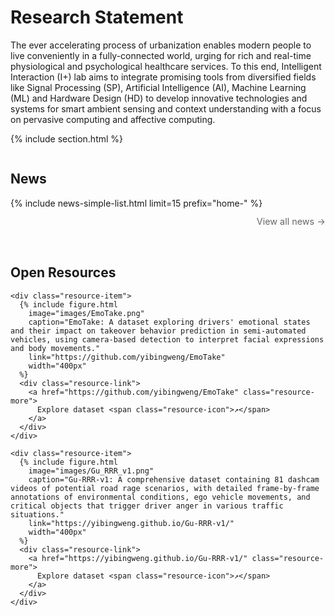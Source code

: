---
---

# Research Statement

The ever accelerating process of urbanization enables modern people to live conveniently in a fully-connected world, urging for rich and real-time physiological and psychological healthcare services. To this end, Intelligent Interaction (I+) lab aims to integrate promising tools from diversified fields like Signal Processing (SP), Artificial Intelligence (AI), Machine Learning (ML) and Hardware Design (HD) to develop innovative technologies and systems for smart ambient sensing and context understanding with a focus on pervasive computing and affective computing.


{% include section.html %}

<div class="row">
  <div class="column left-column">
    <h2>News</h2>
    {% include news-simple-list.html limit=15 prefix="home-" %}
    <div class="view-all-link">
      <a href="{{ '/blog' | relative_url }}" class="view-more">
        View all news <span class="arrow">→</span>
      </a>
    </div>
  </div>
  
  <div class="column right-column">
    <h2>Open Resources</h2>
    
    <div class="resource-item">
      {% include figure.html
        image="images/EmoTake.png"
        caption="EmoTake: A dataset exploring drivers' emotional states and their impact on takeover behavior prediction in semi-automated vehicles, using camera-based detection to interpret facial expressions and body movements."
        link="https://github.com/yibingweng/EmoTake"
        width="400px"
      %}
      <div class="resource-link">
        <a href="https://github.com/yibingweng/EmoTake" class="resource-more">
          Explore dataset <span class="resource-icon">↗</span>
        </a>
      </div>
    </div>
    
    <div class="resource-item">
      {% include figure.html
        image="images/Gu_RRR_v1.png"
        caption="Gu-RRR-v1: A comprehensive dataset containing 81 dashcam videos of potential road rage scenarios, with detailed frame-by-frame annotations of environmental conditions, ego vehicle movements, and critical objects that trigger driver anger in various traffic situations."
        link="https://yibingweng.github.io/Gu-RRR-v1/"
        width="400px"
      %}
      <div class="resource-link">
        <a href="https://yibingweng.github.io/Gu-RRR-v1/" class="resource-more">
          Explore dataset <span class="resource-icon">↗</span>
        </a>
      </div>
    </div>
  </div>
</div>

<style>
  .row {
    display: flex;
    flex-wrap: wrap;
    gap: 2rem;
  }
  
  .column {
    flex: 1;
    min-width: 300px;
  }
  
  .left-column {
    flex-basis: 55%;
  }
  
  .right-column {
    flex-basis: 35%;
  }
  
  .view-all-link {
    margin-top: 0.75rem;
    text-align: right;
  }
  
  .view-more {
    font-size: 0.9rem;
    color: #666;
    text-decoration: none;
    transition: color 0.2s ease;
  }
  
  .view-more:hover {
    color: #557A95;
  }
  
  .arrow {
    display: inline-block;
    transition: transform 0.2s ease;
  }
  
  .view-more:hover .arrow {
    transform: translateX(3px);
  }
  
  /* Resource styling */
  .resource-item {
    margin-bottom: 2rem;
  }
  
  .resource-link {
    margin-top: 0.5rem;
    text-align: right;
  }
  
  .resource-more {
    font-size: 0.9rem;
    color: #557A95;
    text-decoration: none;
    transition: all 0.2s ease;
    padding: 0.25rem 0.5rem;
    border-radius: 3px;
  }
  
  .resource-more:hover {
    background-color: rgba(85, 122, 149, 0.1);
  }
  
  .resource-icon {
    display: inline-block;
    margin-left: 3px;
    transition: transform 0.2s ease;
  }
  
  .resource-more:hover .resource-icon {
    transform: translate(2px, -2px);
  }
  
  /* Improved mobile responsiveness */
  @media (max-width: 768px) {
    .row {
      flex-direction: column;
    }
    
    .column {
      width: 100%;
    }
    
    .left-column {
      overflow: visible;
      width: 100%;
      margin-bottom: 2rem;
    }
  }
</style>
